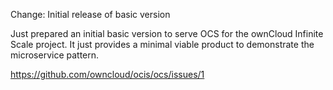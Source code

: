Change: Initial release of basic version

Just prepared an initial basic version to serve OCS for the ownCloud
Infinite Scale project. It just provides a minimal viable product to
demonstrate the microservice pattern.

https://github.com/owncloud/ocis/ocs/issues/1

